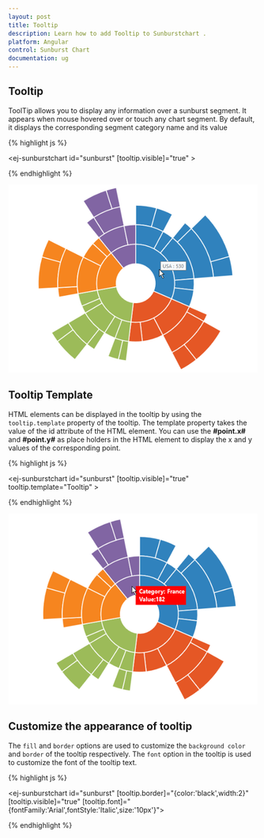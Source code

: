 ```yaml
---
layout: post
title: Tooltip
description: Learn how to add Tooltip to Sunburstchart .
platform: Angular
control: Sunburst Chart
documentation: ug
---
```


## Tooltip  

ToolTip allows you to display any information over a sunburst segment. It appears when mouse hovered over or touch any chart segment. By default, it displays the corresponding segment category name and its value

{% highlight js %}

<ej-sunburstchart  id="sunburst"   [tooltip.visible]="true" >
</ej-sunburstchart>

{% endhighlight %}

![](Tooltip_images/Tooltip_img1.png)

## Tooltip Template   

HTML elements can be displayed in the tooltip by using the `tooltip.template` property of the tooltip. The template property takes the value of the id attribute of the HTML element. You can use the **#point.x#** and **#point.y#** as place holders in the HTML element to display the x and y values of the corresponding point.

{% highlight js %}
<body>
<div id="Tooltip" style="display: none;">
        <div id="value" style="background-color:red;padding-top:3px;padding-right:3px">
            <div>
                <label id="efpercentage" style="color:white">
                    &nbsp;&nbsp;Category:&nbsp;#point.x#
                   <br />&nbsp;&nbsp;Value:#point.y#
                </label>
            </div>
        </div>
    </div>


<ej-sunburstchart  id="sunburst"   [tooltip.visible]="true" tooltip.template="Tooltip" >
</ej-sunburstchart>

</body>

{% endhighlight %}

![](Tooltip_images/Tooltip_img2.png)

## Customize the appearance of tooltip

The `fill` and `border` options are used to customize the `background color` and `border` of the tooltip respectively. The `font` option in the tooltip is used to customize the font of the tooltip text.


{% highlight js %}

<ej-sunburstchart  id="sunburst"   [tooltip.border]="{color:'black',width:2}" [tooltip.visible]="true" [tooltip.font]="{fontFamily:'Arial',fontStyle:'Italic',size:'10px'}">
</ej-sunburstchart>	

{% endhighlight %}


